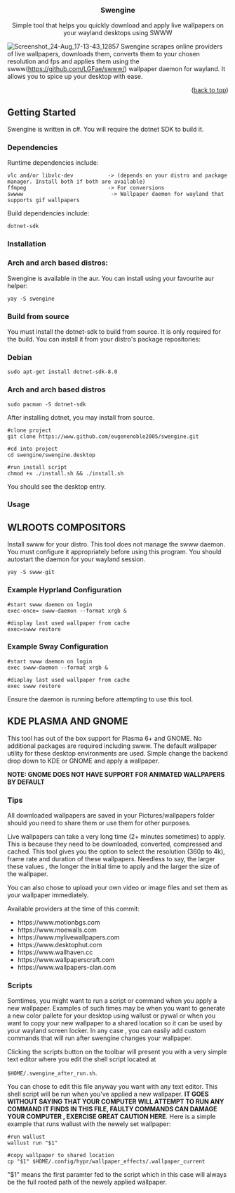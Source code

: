 
<a id="readme-top"></a>

<br />
<div align="center">


  <h3 align="center">Swengine</h3>

  <p align="center">
    Simple tool that helps you quickly download and apply live wallpapers on your wayland desktops using SWWW
    <br />
  </p>
</div>


![Screenshot_24-Aug_17-13-43_12857](https://github.com/user-attachments/assets/ddb7c47d-8cf8-48f9-952e-8bf14b9c51a7)
Swengine scrapes online providers of live wallpapers, downloads them, converts them to your chosen resolution and fps and applies them using the swww(https://github.com/LGFae/swww/) wallpaper daemon for wayland. It allows you to spice up your desktop with ease.
<p align="right">(<a href="#readme-top">back to top</a>)</p>


<!-- GETTING STARTED -->
## Getting Started

Swengine is written in c#. You will require the dotnet SDK to build it.

### Dependencies

Runtime dependencies include: 
```
vlc and/or libvlc-dev           -> (depends on your distro and package manager. Install both if both are available)
ffmpeg                          -> For conversions
swwww                            -> Wallpaper daemon for wayland that supports gif wallpapers 
  ```

Build dependencies include:
```
dotnet-sdk
```

### Installation
### Arch and arch based distros:

Swengine is available in the aur. You can install using your favourite aur helper:
```
yay -S swengine
```

### Build from source
You must install the dotnet-sdk to build from source. It is only required for the build. You can install it from your distro's package repositories:

<h3>Debian</h2>

```
sudo apt-get install dotnet-sdk-8.0
```

<h3>Arch and arch based distros</h3>


```
sudo pacman -S dotnet-sdk
```

After installing dotnet, you may install from source.

```
#clone project
git clone https://www.github.com/eugenenoble2005/swengine.git

#cd into project
cd swengine/swengine.desktop

#run install script
chmod +x ./install.sh && ./install.sh
```
You should see the desktop entry.

### Usage

## WLROOTS COMPOSITORS
Install swww for your distro. This tool does not manage the swww daemon. You must configure it appropriately before using this program. You should autostart the daemon for your wayland session.

```
yay -S swww-git
```
<h3>Example Hyprland Configuration</h3>

```
#start swww daemon on login
exec-once= swww-daemon --format xrgb &

#display last used wallpaper from cache
exec=swww restore
```

<h3>Example Sway Configuration</h3>

```
#start swww daemon on login
exec swww-daemon --format xrgb &

#diaplay last used wallpaper from cache
exec swww restore
```
Ensure the daemon is running before attempting to use this tool.

## KDE PLASMA AND GNOME
This tool has out of the box support for Plasma 6+ and GNOME. No additional packages are required including swww. The default wallpaper utility for these desktop environments are used. Simple change the backend drop down to KDE or GNOME and apply a wallpaper. 

<b>NOTE: GNOME DOES NOT HAVE SUPPORT FOR ANIMATED WALLPAPERS BY DEFAULT</b>


### Tips
<p>All downloaded wallpapers are saved in your Pictures/wallpapers folder should you need to share them or use them for other purposes.</p>

<p>Live wallpapers can take a very long time (2+ minutes sometimes) to apply. This is because they need to be downloaded, converted, compressed and cached. This tool gives you the option to select the resolution (360p to 4k), frame rate and duration of these wallpapers. Needless to say, the larger these values , the longer the initial time to apply and the larger the size of the wallpaper.</p>

<p>You can also chose to upload your own video or image files and set them as your wallpaper immediately. </p>
Available providers at the time of this commit:
<ul>
<li> https://www.motionbgs.com</li>
<li> https://www.moewalls.com</li>
<li> https://www.mylivewallpapers.com</li>
<li> https://www.desktophut.com</li>
<li> https://www.wallhaven.cc</li>
<li> https://www.wallpaperscraft.com</li>
<li> https://www.wallpapers-clan.com</li>
</ul>
<h3>Scripts</h3>
<p>Somtimes, you might want to run a script or command when you apply a new wallpaper. Examples of such times may be when you want to generate a new color pallete for your desktop using wallust or pywal or when you want to copy your new wallpaper to a shared location so it can be used by your wayland screen locker. In any case , you can easily add custom commands that will run after swengine changes your wallpaper. 

</p>
<p>Clicking the scripts button on the toolbar will present you with a very simple text editor where you edit the shell script located at 
  
  ```$HOME/.swengine_after_run.sh```. 
  
  You can chose to edit this file anyway you want with any text editor. This shell script will be run when you've applied a new wallpaper. 
**IT GOES WITHOUT SAYING THAT YOUR COMPUTER WILL ATTEMPT TO RUN ANY COMMAND IT FINDS IN THIS FILE, FAULTY COMMANDS CAN DAMAGE YOUR COMPUTER , EXERCISE GREAT CAUTION HERE**. 
  Here is a simple example that runs wallust with the newely set wallpaper:
  
  ```
  #run wallust
  wallust run "$1"

  #copy wallpaper to shared location
  cp "$1" $HOME/.config/hypr/wallpaper_effects/.wallpaper_current
  ```

"$1" means the first paramter fed to the script which in this case will always be the full rooted path of the newely applied wallpaper.
</p>
